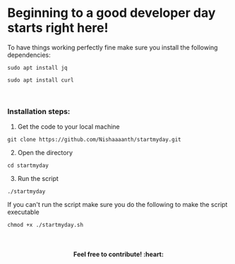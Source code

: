 # Beginning to a good developer day starts right here!

To have things working perfectly fine make sure you install the following dependencies:

`
sudo apt install jq
`

`
sudo apt install curl
`

&nbsp;

### Installation steps:
1. Get the code to your local machine

```shell
git clone https://github.com/Nishaaaanth/startmyday.git
```

2. Open the directory

```shell
cd startmyday
```

3. Run the script

```shell
./startmyday
```

If you can't run the script make sure you do the following to make the script executable

```shell
chmod +x ./startmyday.sh
```
&nbsp;
<div align="center"><h4>Feel free to contribute! :heart:</h4></div>
